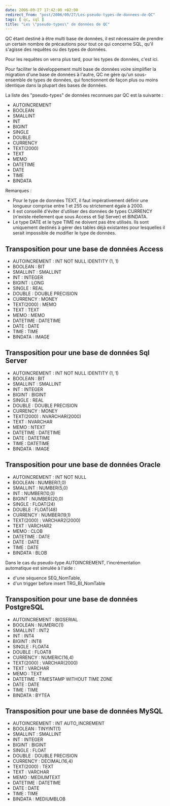```yaml
---
date: 2006-09-27 17:42:00 +02:00
redirect_from: "post/2006/09/27/Les-pseudo-types-de-donnees-de-QC"
tags: [ qc, sql ]
title: "Les \"pseudo-types\" de données de QC"
---
```


QC étant destiné à être multi base de données, il est nécessaire de prendre
un certain nombre de précautions pour tout ce qui concerne SQL, qu'il s'agisse
des requêtes ou des types de données.

Pour les requêtes on verra plus tard, pour les types de données, c'est
ici.

Pour faciliter le développement multi base de données voire simplifier la
migration d'une base de données à l'autre, QC ne gère qu'un sous-ensemble de
types de données, qui fonctionnent de façon plus ou moins identique dans la
plupart des bases de données.

La liste des "pseudo-types" de données reconnues par QC est la suivante
:

* AUTOINCREMENT
* BOOLEAN
* SMALLINT
* INT
* BIGINT
* SINGLE
* DOUBLE
* CURRENCY
* TEXT(2000)
* TEXT
* MEMO
* DATETIME
* DATE
* TIME
* BINDATA

Remarques :

* Pour le type de données TEXT, il faut impérativement définir une longueur
comprise entre 1 et 255 ou strictement égale à 2000.
* Il est conseillé d'éviter d'utiliser des données de types CURRENCY
(n'existe réellement que sous Access et Sql Server) et BINDATA.
* Le type DATE et le type TIME ne doivent pas être utilisés. Ils sont
uniquement destinés à gérer des tables déjà existantes pour lesquelles il
serait impossible de modifier le type de données.

## Transposition pour une base de données Access

* AUTOINCREMENT : INT NOT NULL IDENTITY (1, 1)
* BOOLEAN : BIT
* SMALLINT : SMALLINT
* INT : INTEGER
* BIGINT : LONG
* SINGLE : REAL
* DOUBLE : DOUBLE PRECISION
* CURRENCY : MONEY
* TEXT(2000) : MEMO
* TEXT : TEXT
* MEMO : MEMO
* DATETIME : DATETIME
* DATE : DATE
* TIME : TIME
* BINDATA : IMAGE

## Transposition pour une base de données Sql Server

* AUTOINCREMENT : INT NOT NULL IDENTITY (1, 1)
* BOOLEAN : BIT
* SMALLINT : SMALLINT
* INT : INTEGER
* BIGINT : BIGINT
* SINGLE : REAL
* DOUBLE : DOUBLE PRECISION
* CURRENCY : MONEY
* TEXT(2000) : NVARCHAR(2000)
* TEXT : NVARCHAR
* MEMO : NTEXT
* DATETIME : DATETIME
* DATE : DATETIME
* TIME : DATETIME
* BINDATA : IMAGE

## Transposition pour une base de données Oracle

* AUTOINCREMENT : INT NOT NULL
* BOOLEAN : NUMBER(1,0)
* SMALLINT : NUMBER(5,0)
* INT : NUMBER(10,0)
* BIGINT : NUMBER(20,0)
* SINGLE : FLOAT(24)
* DOUBLE : FLOAT(48)
* CURRENCY : NUMBER(19,1)
* TEXT(2000) : VARCHAR2(2000)
* TEXT : VARCHAR2
* MEMO : CLOB
* DATETIME : DATE
* DATE : DATE
* TIME : DATE
* BINDATA : BLOB

Dans le cas du pseudo-type AUTOINCREMENT, l'incrémentation automatique est
simulée à l'aide :

* d'une séquence SEQ_NomTable,
* d'un trigger before insert TRG_BI_NomTable

## Transposition pour une base de données PostgreSQL

* AUTOINCREMENT : BIGSERIAL
* BOOLEAN : NUMERIC(1)
* SMALLINT : INT2
* INT : INT4
* BIGINT : INT8
* SINGLE : FLOAT4
* DOUBLE : FLOAT8
* CURRENCY : NUMERIC(16,4)
* TEXT(2000) : VARCHAR(2000)
* TEXT : VARCHAR
* MEMO : TEXT
* DATETIME : TIMESTAMP WITHOUT TIME ZONE
* DATE : DATE
* TIME : TIME
* BINDATA : BYTEA

## Transposition pour une base de données MySQL

* AUTOINCREMENT : INT AUTO_INCREMENT
* BOOLEAN : TINYINT(1)
* SMALLINT : SMALLINT
* INT : INTEGER
* BIGINT : BIGINT
* SINGLE : FLOAT
* DOUBLE : DOUBLE PRECISION
* CURRENCY : DECIMAL(16,4)
* TEXT(2000) : TEXT
* TEXT : VARCHAR
* MEMO : MEDIUMTEXT
* DATETIME : DATETIME
* DATE : DATE
* TIME : TIME
* BINDATA : MEDIUMBLOB
